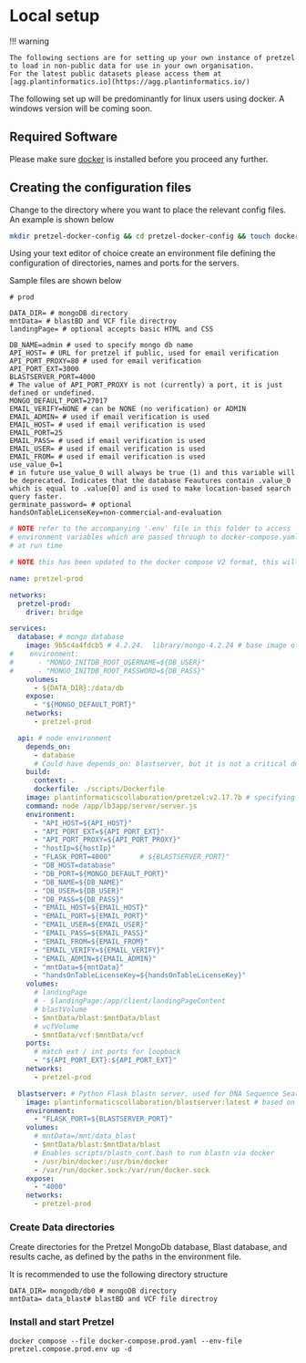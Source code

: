 # Local setup

!!! warning

    The following sections are for setting up your own instance of pretzel to load in non-public data for use in your own organisation.
    For the latest public datasets please access them at [agg.plantinformatics.io](https://agg.plantinformatics.io/)

The following set up will be predominantly for linux users using docker. A windows version will be coming soon.

## Required Software
Please make sure [docker](https://www.docker.com/products/docker-desktop/) is installed before you proceed any further.


## Creating the configuration files

Change to the directory where you want to place the relevant config files.
An example is shown below

``` bash 
mkdir pretzel-docker-config && cd pretzel-docker-config && touch docker-compose.prod.yaml && touch pretzel.compose.prod.env
```

Using your text editor of choice create an environment file defining the configuration of directories, names and ports for the servers.

Sample files are shown below

``` env title="pretzel.compose.prod.env"
# prod

DATA_DIR= # mongoDB directory
mntData= # blastBD and VCF file directroy
landingPage= # optional accepts basic HTML and CSS

DB_NAME=admin # used to specify mongo db name
API_HOST= # URL for pretzel if public, used for email verification
API_PORT_PROXY=80 # used for email verification
API_PORT_EXT=3000
BLASTSERVER_PORT=4000
# The value of API_PORT_PROXY is not (currently) a port, it is just defined or undefined.
MONGO_DEFAULT_PORT=27017
EMAIL_VERIFY=NONE # can be NONE (no verification) or ADMIN 
EMAIL_ADMIN= # used if email verification is used
EMAIL_HOST= # used if email verification is used
EMAIL_PORT=25
EMAIL_PASS= # used if email verification is used
EMAIL_USER= # used if email verification is used
EMAIL_FROM= # used if email verification is used
use_value_0=1
# in future use_value_0 will always be true (1) and this variable will be deprecated. Indicates that the database Feautures contain .value_0 which is equal to .value[0] and is used to make location-based search query faster.
germinate_password= # optional
handsOnTableLicenseKey=non-commercial-and-evaluation

```

``` yaml title="pretzel.compose.prod.yaml"
# NOTE refer to the accompanying '.env' file in this folder to access
# environment variables which are passed through to docker-compose.yaml
# at run time

# NOTE this has been updated to the docker compose V2 format, this will not work with docker-compose

name: pretzel-prod

networks:
  pretzel-prod:
    driver: bridge

services:
  database: # mongo database
    image: 9b5c4a4fdcb5 # 4.2.24.  library/mongo-4.2.24 # base image off dockerhub
#    environment:
#      - "MONGO_INITDB_ROOT_USERNAME=${DB_USER}"
#      - "MONGO_INITDB_ROOT_PASSWORD=${DB_PASS}"
    volumes:
      - ${DATA_DIR}:/data/db
    expose:
      - "${MONGO_DEFAULT_PORT}"
    networks:
      - pretzel-prod

  api: # node environment
    depends_on:
      - database
      # Could have depends_on: blastserver, but it is not a critical dependency
    build:
      context: .
      dockerfile: ./scripts/Dockerfile
    image: plantinformaticscollaboration/pretzel:v2.17.7b # specifying name for built container
    command: node /app/lb3app/server/server.js
    environment:
      - "API_HOST=${API_HOST}"
      - "API_PORT_EXT=${API_PORT_EXT}"
      - "API_PORT_PROXY=${API_PORT_PROXY}"
      - "hostIp=${hostIp}"
      - "FLASK_PORT=4000"       # ${BLASTSERVER_PORT}"
      - "DB_HOST=database"
      - "DB_PORT=${MONGO_DEFAULT_PORT}"
      - "DB_NAME=${DB_NAME}"
      - "DB_USER=${DB_USER}"
      - "DB_PASS=${DB_PASS}"
      - "EMAIL_HOST=${EMAIL_HOST}"
      - "EMAIL_PORT=${EMAIL_PORT}"
      - "EMAIL_USER=${EMAIL_USER}"
      - "EMAIL_PASS=${EMAIL_PASS}"
      - "EMAIL_FROM=${EMAIL_FROM}"
      - "EMAIL_VERIFY=${EMAIL_VERIFY}"
      - "EMAIL_ADMIN=${EMAIL_ADMIN}"
      - "mntData=${mntData}"
      - "handsOnTableLicenseKey=${handsOnTableLicenseKey}"
    volumes:
      # landingPage
      # - $landingPage:/app/client/landingPageContent
      # blastVolume
      - $mntData/blast:$mntData/blast
      # vcfVolume
      - $mntData/vcf:$mntData/vcf
    ports:
      # match ext / int ports for loopback
      - "${API_PORT_EXT}:${API_PORT_EXT}"
    networks:
      - pretzel-prod

  blastserver: # Python Flask blastn server, used for DNA Sequence Search
    image: plantinformaticscollaboration/blastserver:latest # based on python
    environment:
      - "FLASK_PORT=${BLASTSERVER_PORT}"
    volumes:
      # mntData=/mnt/data_blast
      - $mntData/blast:$mntData/blast
      # Enables scripts/blastn_cont.bash to run blastn via docker
      - /usr/bin/docker:/usr/bin/docker
      - /var/run/docker.sock:/var/run/docker.sock
    expose:
      - "4000"
    networks:
      - pretzel-prod
```

### Create Data directories

Create directories for the Pretzel MongoDb database, Blast database, and results cache, as defined by the paths in the environment file.

It is recommended to use the following directory structure

```
DATA_DIR= mongodb/db0 # mongoDB directory
mntData= data_blast# blastBD and VCF file directroy
```


### Install and start Pretzel

```
docker compose --file docker-compose.prod.yaml --env-file pretzel.compose.prod.env up -d
```
